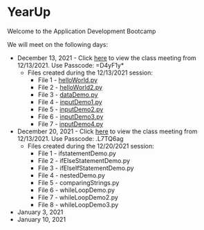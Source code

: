 # YearUp

Welcome to the Application Development Bootcamp 

We will meet on the following days:
* December 13, 2021 - Click [here](https://yearup.zoom.us/rec/share/My7M5xGK7Fox9L6GZ1qmvIwLLimdAEkrfwMKcsV5Ye6ZrNXmlNCg8GJp2YsA5dZt.dQVMRzyNy5qYcckq) to view the class meeting from 12/13/2021. Use Passcode: =D4yF1y*
    * Files created during the 12/13/2021 session:
        * File 1 - [helloWorld.py](https://github.com/DrCarlArrington/YearUpProgrammingBootcampDec2021/blob/b0a6d982d879d1a0a8ac4965b119dd2735f6a6dd/Week%201%20-%2012-13-2021/helloWorld.py)
        * File 2 - [helloWorld2.py](https://github.com/DrCarlArrington/YearUpProgrammingBootcampDec2021/blob/4f63e6f922174ff8aaa1c98e7d2b0182410b3410/Week%201%20-%2012-13-2021/%20helloWorld2.py)
        * File 3 - [dataDemo.py](https://github.com/DrCarlArrington/YearUpProgrammingBootcampDec2021/blob/94686a5a0595c1f7a8a0dc6204bbd47dac2ba48a/Week%201%20-%2012-13-2021/dataDemo.py)
        * File 4 - [inputDemo1.py](https://github.com/DrCarlArrington/YearUpProgrammingBootcampDec2021/blob/f1e947e6152de21b1c7e37c2c00e726e99341707/Week%201%20-%2012-13-2021/inputDemo1.py)
        * File 5 - [inputDemo2.py](https://github.com/DrCarlArrington/YearUpProgrammingBootcampDec2021/blob/3a1287020bd7239fac562522a0ed7e022a01d9d5/Week%201%20-%2012-13-2021/inputDemo2.py)
        * File 6 - [inputDemo3.py](https://github.com/DrCarlArrington/YearUpProgrammingBootcampDec2021/blob/998e55e5d4c71130cd304d7e999b7ae0d321572c/Week%201%20-%2012-13-2021/inputDemo3.py)
        * File 7 - [inputDemo4.py](https://github.com/DrCarlArrington/YearUpProgrammingBootcampDec2021/blob/ec0deaab74578d8084dc5d837b99f0cd309ddffd/Week%201%20-%2012-13-2021/inputDemo4.py)
* December 20, 2021 - Click [here](https://yearup.zoom.us/rec/share/21lscW17El51M4NQoblZe4U3d_47sANa9URMRWFhHwKiEvXr6J5S-WlI6cRTHHL7.gkoqq3fEMeVvP5Ej) to view the class meeting from 12/13/2021. Use Passcode: .L7TQ6ag
     * Files created during the 12/20/2021 session:
         * File 1 - ifstatementDemo.py
         * File 2 - ifElseStatementDemo.py
         * File 3 - ifElseIfStatementDemo.py
         * File 4 - nestedDemo.py
         * File 5 - comparingStrings.py
         * File 6 - whileLoopDemo.py
         * File 7 - whileLoopDemo2.py
         * File 8 - whileLoopDemo3.py
* January 3, 2021
* January 10, 2021
